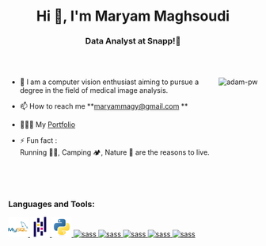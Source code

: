 <h1 align="center">Hi 👋, I'm Maryam Maghsoudi</h1>
<h3 align="center">Data Analyst at Snapp!🚗</h3>

<br>



<br>

<p><img align="right" src="https://github.com/Adam-pw/Adam-pw/blob/main/animation_500_kxa883sd.gif" alt="adam-pw" /></p>


- 🌱 I am a computer vision enthusiast aiming to pursue a degree in the field of medical image analysis.

- 📫 How to reach me **maryammagy@gmail.com **
- 👩🏻‍💻 My [Portfolio](https://github.com/maryammagy/Portfolio) 
- ⚡ Fun fact : <br>
Running 🏃‍♀️, Camping 🏕️, Nature 🌲 are the reasons to live.

#

<br>

<h3 align="left">Languages and Tools:</h3>
<p align="left"> </a> <a href="https://www.mysql.com/" target="_blank" rel="noreferrer"> <img
      src="https://raw.githubusercontent.com/devicons/devicon/master/icons/mysql/mysql-original-wordmark.svg"
      alt="mysql" width="40" height="40" /> </a> <a href="https://pandas.pydata.org/" target="_blank" rel="noreferrer">
    <img
      src="https://raw.githubusercontent.com/devicons/devicon/2ae2a900d2f041da66e950e4d48052658d850630/icons/pandas/pandas-original.svg"
      alt="pandas" width="40" height="40" /> </a> <a href="https://www.python.org" target="_blank" rel="noreferrer"> <img
      src="https://raw.githubusercontent.com/devicons/devicon/master/icons/python/python-original.svg" alt="python"
      width="40" height="40" /> </a> 
      <a href="https://opencv.org" target="_blank" rel="noreferrer"> 
      <img src="https://upload.wikimedia.org/wikipedia/commons/3/32/OpenCV_Logo_with_text_svg_version.svg" alt="sass" width="40"
      height="40" /> </a> 
      <a href="https://www.tensorflow.org" target="_blank" rel="noreferrer"> 
      <img src="https://upload.wikimedia.org/wikipedia/commons/2/2d/Tensorflow_logo.svg" alt="sass" width="40"
      height="40" /> </a>
      <a href="https://clickhouse.com" target="_blank" rel="noreferrer"> 
      <img src="https://asset.brandfetch.io/idnezyZEJm/idHUH2DfP2.svg" alt="sass" width="50"
      height="50" /> </a>
      <a href="https://www.r-project.org" target="_blank" rel="noreferrer"> 
      <img src="https://upload.wikimedia.org/wikipedia/commons/1/1b/R_logo.svg" alt="sass" width="40"
      height="40" /> </a>
      <a href="https://scikit-learn.org/stable/" target="_blank" rel="noreferrer"> 
      <img src="https://upload.wikimedia.org/wikipedia/commons/0/05/Scikit_learn_logo_small.svg" alt="sass" width="50"
      height="50" /> </a></p>

